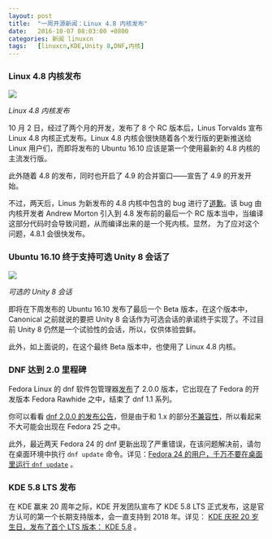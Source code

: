 ```yaml
---
layout: post
title:	"一周开源新闻：Linux 4.8 内核发布"
date:	2016-10-07 08:03:00 +0800 
categories:	新闻 linuxcn 
tags:	[linuxcn,KDE,Unity 8,DNF,内核]
---
```



### Linux 4.8 内核发布


![](/Asserts/Images//attachment/album/201610/06/212122x2vk9wz8z29t3yp3.jpg)


*Linux 4.8 内核发布*


10 月 2 日，经过了两个月的开发，发布了 8 个 RC 版本后，Linus Torvalds 宣布 Linux 4.8 内核正式发布。Linux 4.8 内核会很快随着各个发行版的更新推送给 Linux 用户们，而即将发布的 Ubuntu 16.10 应该是第一个使用最新的 4.8 内核的主流发行版。


此外随着 4.8 的发布，同时也开启了 4.9 的合并窗口——宣告了 4.9 的开发开始。


不过，两天后，Linus 为新发布的 4.8 内核中包含的 bug 进行了[道歉](http://lkml.iu.edu/hypermail/linux/kernel/1610.0/00878.html)。该 bug 由内核开发者 Andrew Morton 引入到 4.8 发布前的最后一个 RC 版本当中，当编译这部分代码时会导致问题，从而编译出来的是一个死内核。显然， 为了应对这个问题，4.8.1 会很快发布。


### Ubuntu 16.10 终于支持可选 Unity 8 会话了


![](/Asserts/Images//attachment/album/201610/06/221814y82too383gf895d6.jpg)


*可选的 Unity 8 会话*


即将在下周发布的 Ubuntu 16.10 发布了最后一个 Beta 版本，在这个版本中，Canonical 之前就说的要把 Unity 8 会话作为可选会话的承诺终于实现了。不过目前 Unity 8 仍然是一个试验性的会话，所以，仅供体验尝鲜。


此外，如上面说的，在这个最终 Beta 版本中，也使用了 Linux 4.8 内核。


### DNF 达到 2.0 里程碑


Fedora Linux 的 dnf 软件包管理器[发布](http://dnf.baseurl.org/2016/10/03/dnf-2-0-0-and-dnf-plugins-core-1-0-0-released/)了 2.0.0 版本，它出现在了 Fedora 的开发版本 Fedora Rawhide 之中，结束了 dnf 1.1 系列。


你可以看看 [dnf 2.0.0 的发布公告](http://dnf.readthedocs.org/en/latest/release_notes.html#release-notes)，但是由于和 1.x 的部分[不兼容性](http://dnf.readthedocs.io/en/latest/dnf-1_vs_dnf-2.html)，所以看起来不大可能会出现在 Fedora 25 之中。


此外，最近两天 Fedora 24 的 dnf 更新出现了严重错误，在该问题解决前，请勿在桌面环境中执行 `dnf update` 命令。详见：[Fedora 24 的用户，千万不要在桌面里运行 `dnf update`](/article-7836-1.html "Fedora 24 的用户，千万不要在桌面里运行 `dnf update`") 。


### KDE 5.8 LTS 发布


在 KDE 赢来 20 周年之际，KDE 开发团队宣布了 KDE 5.8 LTS 正式发布，这是官方认可的第一个长期支持版本，会一直支持到 2018 年。详见： [KDE 庆祝 20 岁生日，发布了首个 LTS 版本： KDE 5.8](/article-7835-1.html "KDE 庆祝 20 岁生日，发布了首个 LTS 版本： KDE 5.8") 。
